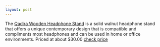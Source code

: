 ```yaml
---
layout: post
---
```


The [Qadira Wooden Headphone Stand](https://amzn.to/3jmTcKL) is a solid walnut headphone stand that offers a unique contemporary design that is compatible and compliments most headphones and can be used in home or office environments. Priced at about $30.00 [check price](https://amzn.to/3jmTcKL)